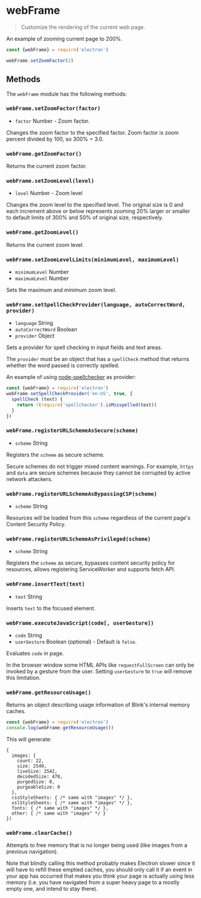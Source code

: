 # webFrame

> Customize the rendering of the current web page.

An example of zooming current page to 200%.

```javascript
const {webFrame} = require('electron')

webFrame.setZoomFactor(2)
```

## Methods

The `webFrame` module has the following methods:

### `webFrame.setZoomFactor(factor)`

* `factor` Number - Zoom factor.

Changes the zoom factor to the specified factor. Zoom factor is
zoom percent divided by 100, so 300% = 3.0.

### `webFrame.getZoomFactor()`

Returns the current zoom factor.

### `webFrame.setZoomLevel(level)`

* `level` Number - Zoom level

Changes the zoom level to the specified level. The original size is 0 and each
increment above or below represents zooming 20% larger or smaller to default
limits of 300% and 50% of original size, respectively.

### `webFrame.getZoomLevel()`

Returns the current zoom level.

### `webFrame.setZoomLevelLimits(minimumLevel, maximumLevel)`

* `minimumLevel` Number
* `maximumLevel` Number

Sets the maximum and minimum zoom level.

### `webFrame.setSpellCheckProvider(language, autoCorrectWord, provider)`

* `language` String
* `autoCorrectWord` Boolean
* `provider` Object

Sets a provider for spell checking in input fields and text areas.

The `provider` must be an object that has a `spellCheck` method that returns
whether the word passed is correctly spelled.

An example of using [node-spellchecker][spellchecker] as provider:

```javascript
const {webFrame} = require('electron')
webFrame.setSpellCheckProvider('en-US', true, {
  spellCheck (text) {
    return !(require('spellchecker').isMisspelled(text))
  }
})
```

### `webFrame.registerURLSchemeAsSecure(scheme)`

* `scheme` String

Registers the `scheme` as secure scheme.

Secure schemes do not trigger mixed content warnings. For example, `https` and
`data` are secure schemes because they cannot be corrupted by active network
attackers.

### `webFrame.registerURLSchemeAsBypassingCSP(scheme)`

* `scheme` String

Resources will be loaded from this `scheme` regardless of the current page's
Content Security Policy.

### `webFrame.registerURLSchemeAsPrivileged(scheme)`

* `scheme` String

Registers the `scheme` as secure, bypasses content security policy for resources,
allows registering ServiceWorker and supports fetch API.

### `webFrame.insertText(text)`

* `text` String

Inserts `text` to the focused element.

### `webFrame.executeJavaScript(code[, userGesture])`

* `code` String
* `userGesture` Boolean (optional) - Default is `false`.

Evaluates `code` in page.

In the browser window some HTML APIs like `requestFullScreen` can only be
invoked by a gesture from the user. Setting `userGesture` to `true` will remove
this limitation.

### `webFrame.getResourceUsage()`

Returns an object describing usage information of Blink's internal memory
caches.

```javascript
const {webFrame} = require('electron')
console.log(webFrame.getResourceUsage())
```

This will generate:

```
{
  images: {
    count: 22,
    size: 2549,
    liveSize: 2542,
    decodedSize: 478,
    purgedSize: 0,
    purgeableSize: 0
  },
  cssStyleSheets: { /* same with "images" */ },
  xslStyleSheets: { /* same with "images" */ },
  fonts: { /* same with "images" */ },
  other: { /* same with "images" */ }
})
```

### `webFrame.clearCache()`

Attempts to free memory that is no longer being used (like images from a
previous navigation).

Note that blindly calling this method probably makes Electron slower since it
will have to refill these emptied caches, you should only call it if an event
in your app has occurred that makes you think your page is actually using less
memory (i.e. you have navigated from a super heavy page to a mostly empty one,
and intend to stay there).

[spellchecker]: https://github.com/atom/node-spellchecker
